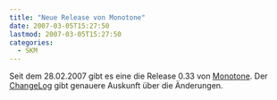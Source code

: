 ```yaml
---
title: "Neue Release von Monotone"
date: 2007-03-05T15:27:50
lastmod: 2007-03-05T15:27:50
categories:
  - SKM
---
```

Seit dem 28.02.2007 gibt es eine die Release 0.33 von <a href="http://monotone.ca"  title="Monotone">Monotone</a>. Der <a href="http://monotone.ca/NEWS"  title="ChangeLog">ChangeLog</a> gibt genauere Auskunft über die Änderungen.
